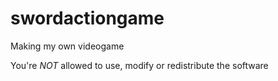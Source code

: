 # swordactiongame
Making my own videogame

You're *NOT* allowed to use, modify or redistribute the software
